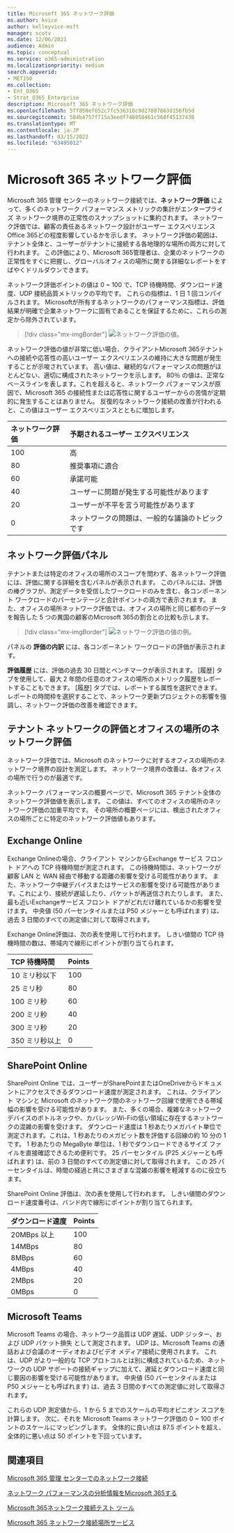```yaml
---
title: Microsoft 365 ネットワーク評価
ms.author: kvice
author: kelleyvice-msft
manager: scotv
ms.date: 12/06/2021
audience: Admin
ms.topic: conceptual
ms.service: o365-administration
ms.localizationpriority: medium
search.appverid:
- MET150
ms.collection:
- Ent_O365
- Strat_O365_Enterprise
description: Microsoft 365 ネットワーク評価
ms.openlocfilehash: 5ff858ef652c7fc536310c9d27887863d156fb5d
ms.sourcegitcommit: 584b4757f715a3eedf748858461c568f45137438
ms.translationtype: MT
ms.contentlocale: ja-JP
ms.lasthandoff: 03/15/2022
ms.locfileid: "63495012"
---
```

# <a name="microsoft-365-network-assessment"></a>Microsoft 365 ネットワーク評価

Microsoft 365 管理 センターのネットワーク接続では、**ネットワーク評価** によって、多くのネットワーク パフォーマンス メトリックの集計がエンタープライズ ネットワーク境界の正常性のスナップショットに集約されます。 ネットワーク評価では、顧客の責任あるネットワーク設計がユーザー エクスペリエンスOffice 365どの程度影響しているかを示します。 ネットワーク評価の範囲は、テナント全体と、ユーザーがテナントに接続する各地理的な場所の両方に対して行われます。 この評価により、Microsoft 365管理者は、企業のネットワークの正常性をすぐに把握し、グローバルオフィスの場所に関する詳細なレポートをすばやくドリルダウンできます。

ネットワーク評価ポイントの値は 0 ~ 100 で、TCP 待機時間、ダウンロード速度、UDP 接続品質メトリックの平均です。 これらの指標は、1 日 1 回コンパイルされます。 Microsoftが所有するネットワークのパフォーマンス指標は、評価結果が明確で企業ネットワークに固有であることを保証するために、これらの測定から除外されています。

> [!div class="mx-imgBorder"]
> ![ネットワーク評価の値。](../media/m365-mac-perf/m365-mac-perf-overview-score-top.png)

ネットワーク評価の値が非常に低い場合、クライアントMicrosoft 365テナントへの接続や応答性の高いユーザー エクスペリエンスの維持に大きな問題が発生することが示唆されています。 高い値は、継続的なパフォーマンスの問題がほとんどない、適切に構成されたネットワークを示します。 80％ の値は、正常なベースラインを表します。これを超えると、ネットワーク パフォーマンスが原因で、Microsoft 365 の接続性または応答性に関するユーザーからの苦情が定期的に発生することはありません。 反復的なネットワーク接続の改善が行われると、この値はユーザー エクスペリエンスとともに増加します。

| ネットワーク評価 | 予期されるユーザー エクスペリエンス |
| :----------------- | :----------------------- |
| 100                | 高                     |
| 80                 | 推奨事項に適合    |
| 60                 | 承諾可能               |
| 40                 | ユーザーに問題が発生する可能性があります |
| 20                 | ユーザーが不平を言う可能性があります       |
| 0                  | ネットワークの問題は、一般的な議論のトピックです |

## <a name="network-assessment-panel"></a>ネットワーク評価パネル

テナントまたは特定のオフィスの場所のスコープを問わず、各ネットワーク評価には、評価に関する詳細を含むパネルが表示されます。 このパネルには、評価の棒グラフが、測定データを受信したワークロードのみを含む、各コンポーネント ワークロードのパーセンテージと合計ポイントの両方で表示されます。 また、オフィスの場所ネットワーク評価では、オフィスの場所と同じ都市のデータを報告した 5 つの異国の顧客のMicrosoft 365の割合との比較も示します。

> [!div class="mx-imgBorder"]
> ![ネットワーク評価の値の例。](../media/m365-mac-perf/m365-mac-perf-overview-score.png)

パネルの **評価の内訳** には、各コンポーネント ワークロードの評価が表示されます。

**評価履歴** には、評価の過去 30 日間とベンチマークが表示されます。 [履歴] タブを使用して、最大 2 年間の任意のオフィスの場所のメトリック履歴をレポートすることもできます。 [履歴] タブでは、レポートする属性を選択できます。 レポートの時間枠を選択することで、ネットワーク更新プロジェクトの影響を強調し、ネットワーク評価の改善を確認できます。

## <a name="tenant-network-assessments-and-office-location-network-assessments"></a>テナント ネットワークの評価とオフィスの場所のネットワーク評価

ネットワーク評価では、Microsoft のネットワークに対するオフィスの場所のネットワーク境界の設計を測定します。 ネットワーク境界の改善は、各オフィスの場所で行うのが最適です。

ネットワーク パフォーマンスの概要ページで、Microsoft 365 テナント全体のネットワーク評価値を表示します。 この値は、すべてのオフィスの場所のネットワーク評価の加重平均です。 その場所の概要ページには、検出されたオフィスの場所ごとに特定のネットワーク評価値もあります。

## <a name="exchange-online"></a>Exchange Online

Exchange Onlineの場合、クライアント マシンからExchange サービス フロント ドアへの TCP 待機時間が測定されます。 この待機時間は、ネットワークが顧客 LAN と WAN 経由で移動する距離の影響を受ける可能性があります。 また、ネットワーク中継デバイスまたはサービスの影響を受ける可能性があります。これにより、接続が遅延したり、パケットが再送信されたりします。 また、最も近いExchangeサービス フロント ドアがどれだけ離れているかの影響を受けます。 中央値 (50 パーセンタイルまたは P50 メジャーとも呼ばれます) は、過去 3 日間のすべての測定値に対して取得されます。

Exchange Online評価は、次の表を使用して行われます。 しきい値間の TCP 待機時間の数は、帯域内で線形にポイントが割り当てられます。

| TCP 待機時間   | Points |
| :------------ | :----- |
| 10 ミリ秒以下  | 100    |
| 25 ミリ秒          | 80     |
| 100 ミリ秒         | 60     |
| 200 ミリ秒         | 40     |
| 300 ミリ秒         | 20     |
| 350 ミリ秒以上 | 0      |

## <a name="sharepoint-online"></a>SharePoint Online

SharePoint Online では、ユーザーがSharePointまたはOneDriveからドキュメントにアクセスできるダウンロード速度が測定されます。 これは、クライアント マシンと Microsoft のネットワーク間のネットワーク回線で使用できる帯域幅の影響を受ける可能性があります。 また、多くの場合、複雑なネットワーク デバイスのボトルネックや、カバレッジWi-Fiの低い領域に存在するネットワークの混雑の影響を受けます。 ダウンロード速度は 1 秒あたりメガバイト単位で測定されます。これは、1 秒あたりのメガビット数を評価する回線の約 10 分の 1 です。 1 秒あたりの MegaByte 単位は、1 秒でダウンロードできるサイズ ファイルを直接確認できるため便利です。 25 パーセンタイル (P25 メジャーとも呼ばれます) は、前の 3 日間のすべての測定値に対して取得されます。 この 25 パーセンタイルは、時間の経過と共にさまざまな混雑の影響を軽減するのに役立ちます。

SharePoint Online 評価は、次の表を使用して行われます。 しきい値間のダウンロード速度番号は、バンド内で線形にポイントが割り当てられます。

| ダウンロード速度 | Points |
| :------------- | :----- |
| 20MBps 以上 | 100    |
| 14MBps         | 80     |
| 8MBps          | 60     |
| 4MBps          | 40     |
| 2MBps          | 20     |
| 0MBps          | 0      |

## <a name="microsoft-teams"></a>Microsoft Teams

Microsoft Teams の場合、ネットワーク品質は UDP 遅延、UDP ジッター、および UDP パケット損失 として測定されます。 UDP は、Microsoft Teams の通話および会議のオーディオおよびビデオ メディア接続に使用されます。 これは、UDP がより一般的な TCP プロトコルとは別に構成されているため、ネットワークの UDP サポートの接続ギャップに加えて、遅延とダウンロード速度と同じ要因の影響を受ける可能性があります。 中央値 (50 パーセンタイルまたは P50 メジャーとも呼ばれます) は、過去 3 日間のすべての測定値に対して取得されます。 

これらの UDP 測定値から、1 から 5 までのスケールの平均オピニオン スコアを計算します。 次に、それを Microsoft Teams ネットワーク評価の 0 ~ 100 ポイントのスケールにマッピングします。  全体的に良い点は 87.5 ポイントを超え、全体的に悪い点は 50 ポイントを下回っています。

## <a name="related-topics"></a>関連項目

[Microsoft 365 管理 センターでのネットワーク接続](office-365-network-mac-perf-overview.md)

[ネットワーク パフォーマンスの分析情報をMicrosoft 365する](office-365-network-mac-perf-insights.md)

[Microsoft 365ネットワーク接続テスト ツール](office-365-network-mac-perf-onboarding-tool.md)

[Microsoft 365 ネットワーク接続場所サービス](office-365-network-mac-location-services.md)
